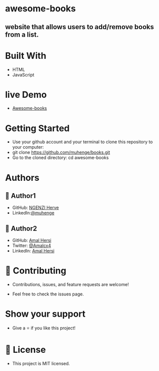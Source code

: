 # awesome-books

## website that allows users to add/remove books from a list.


# Built With
- HTML 
- JavaScript

# live Demo 
- [Awesome-books](https://book-nav.netlify.app/)

# Getting Started
  - Use your github account and your terminal to clone this repository to your computer:
  - git clone https://github.com/muhenge/books.git
  - Go to the cloned directory: cd awesome-books


# Authors

## 👤 Author1

- GitHub: [NGENZI Herve](https://github.com/muhenge)
- LinkedIn:[@muhenge](https://www.ngenziherve.me/)


## 👤 Author2

- GitHub: [Amal Hersi](https://github.com/Amalcxc)
- Twitter: [@Amalcx4](https://twitter.com/home?lang=en)
- LinkedIn: [Amal Hersi](https://www.linkedin.com/in/amal-hersi-a29583205/)

# 🤝 Contributing
- Contributions, issues, and feature requests are welcome!

- Feel free to check the issues page.

# Show your support
- Give a ⭐️ if you like this project!


# 📝 License
- This project is MIT licensed.